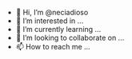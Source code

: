 - 👋 Hi, I’m @neciadioso
- 👀 I’m interested in ...
- 🌱 I’m currently learning ...
- 💞️ I’m looking to collaborate on ...
- 📫 How to reach me ...

<!---
neciadioso/neciadioso is a ✨ special ✨ repository because its `README.md` (this file) appears on your GitHub profile.
You can click the Preview link to take a look at your changes.
--->
